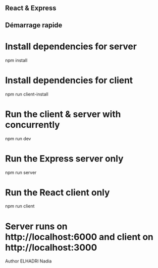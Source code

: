 ## React & Express


## Démarrage rapide
# Install dependencies for server
npm install

# Install dependencies for client
npm run client-install

# Run the client & server with concurrently
npm run dev

# Run the Express server only
npm run server

# Run the React client only
npm run client

# Server runs on http://localhost:6000 and client on http://localhost:3000
Author
ELHADRI Nadia

